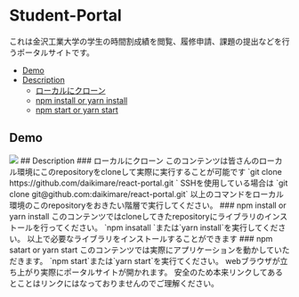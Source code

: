 # Student-Portal
これは金沢工業大学の学生の時間割成績を閲覧、履修申請、課題の提出などを行うポータルサイトです。
* [Demo](#Demo)
* [Description](#Description)
    * [ローカルにクローン](#ローカルにクローン)
    * [npm install or yarn install](#npm-install-or-yarn-install)
    * [npm start or yarn start](#npm-start-or-yarn-install)

## Demo
<img src="file:///Users/fukushimadaimare/Desktop/%E3%82%B9%E3%82%AF%E3%83%AA%E3%83%BC%E3%83%B3%E3%82%B7%E3%83%A7%E3%83%83%E3%83%88%202020-01-30%2017.50.24.png">
## Description
### ローカルにクローン
このコンテンツは皆さんのローカル環境にこのrepositoryをcloneして実際に実行することが可能です    
`git clone https://github.com/daikimare/react-portal.git `  
SSHを使用している場合は  
`git clone git@github.com:daikimare/react-portal.git`  
以上のコマンドをローカル環境のこのrepositoryをおきたい階層で実行してください。
### npm install or yarn install
このコンテンツではcloneしてきたrepositoryにライブラリのインストールを行ってください。  
`npm insatall `または`yarn install`を実行してください。  
以上で必要なライブラリをインストールすることができます
### npm satart or yarn start
このコンテンツでは実際にアプリケーションを動かしていただきます。  
`npm start`または`yarn start`を実行てください。  
webブラウザが立ち上がり実際にポータルサイトが開かれます。  
安全のため本来リンクしてあるとことはリンクにはなっておりませんのでご理解ください。
